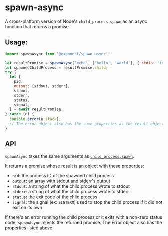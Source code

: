 # spawn-async

A cross-platform version of Node's `child_process.spawn` as an async function that returns a promise.

## Usage:
```js
import spawnAsync from '@exponent/spawn-async';

let resultPromise = spawnAsync('echo', ['hello', 'world'], { stdio: 'inherit' });
let spawnedChildProcess = resultPromise.child;
try {
  let {
    pid,
    output: [stdout, stderr],
    stdout,
    stderr,
    status,
    signal,
  } = await resultPromise;
} catch (e) {
  console.error(e.stack);
  // The error object also has the same properties as the result object
}
```

## API

`spawnAsync` takes the same arguments as [`child_process.spawn`](https://nodejs.org/api/child_process.html#child_process_child_process_spawn_command_args_options).

It returns a promise whose result is an object with these properties:

- `pid`: the process ID of the spawned child process
- `output`: an array with stdout and stderr's output
- `stdout`: a string of what the child process wrote to stdout
- `stderr`: a string of what the child process wrote to stderr
- `status`: the exit code of the child process
- `signal`: the signal (ex: `SIGTERM`) used to stop the child process if it did not exit on its own

If there's an error running the child process or it exits with a non-zero status code, `spawnAsync` rejects the returned promise. The Error object also has the properties listed above.
